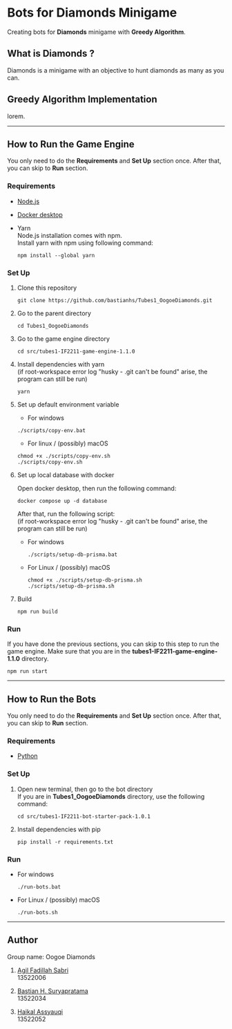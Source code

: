 # Bots for Diamonds Minigame

Creating bots for **Diamonds** minigame with **Greedy Algorithm**.

## What is Diamonds ?

Diamonds is a minigame with an objective to hunt diamonds as many as you can.

## Greedy Algorithm Implementation

lorem.

---

## How to Run the Game Engine

You only need to do the **Requirements** and **Set Up** section once. After that, you can skip to **Run** section.

### Requirements

- [Node.js](https://nodejs.org/en)

- [Docker desktop](https://www.docker.com/products/docker-desktop/)

- Yarn  
  Node.js installation comes with npm.  
  Install yarn with npm using following command:

  ```
  npm install --global yarn
  ```

### Set Up

1. Clone this repository

   ```
   git clone https://github.com/bastianhs/Tubes1_OogoeDiamonds.git
   ```

2. Go to the parent directory

   ```
   cd Tubes1_OogoeDiamonds
   ```

3. Go to the game engine directory

   ```
   cd src/tubes1-IF2211-game-engine-1.1.0
   ```

4. Install dependencies with yarn  
   (if root-workspace error log "husky - .git can't be found" arise, the program can still be run)

   ```
   yarn
   ```

5. Set up default environment variable

   - For windows

   ```
   ./scripts/copy-env.bat
   ```

   - For linux / (possibly) macOS

   ```
   chmod +x ./scripts/copy-env.sh
   ./scripts/copy-env.sh
   ```

6. Set up local database with docker

   Open docker desktop, then run the following command:

   ```
   docker compose up -d database
   ```

   After that, run the following script:  
   (if root-workspace error log "husky - .git can't be found" arise, the program can still be run)

   - For windows
     ```
     ./scripts/setup-db-prisma.bat
     ```
   - For Linux / (possibly) macOS
     ```
     chmod +x ./scripts/setup-db-prisma.sh
     ./scripts/setup-db-prisma.sh
     ```

7. Build
   ```
   npm run build
   ```

### Run

If you have done the previous sections, you can skip to this step to run the game engine. Make sure that you are in the **tubes1-IF2211-game-engine-1.1.0** directory.

```
npm run start
```

---

## How to Run the Bots

You only need to do the **Requirements** and **Set Up** section once. After that, you can skip to **Run** section.

### Requirements

- [Python](https://www.python.org/downloads/)

### Set Up

1. Open new terminal, then go to the bot directory  
   If you are in **Tubes1_OogoeDiamonds** directory, use the following command:

   ```
   cd src/tubes1-IF2211-bot-starter-pack-1.0.1
   ```

2. Install dependencies with pip

   ```
   pip install -r requirements.txt
   ```

### Run

- For windows

  ```
  ./run-bots.bat
  ```

- For Linux / (possibly) macOS

  ```
  ./run-bots.sh
  ```

---

## Author

Group name: Oogoe Diamonds

1. [Agil Fadillah Sabri](https://github.com/Agil0975)  
   13522006

2. [Bastian H. Suryapratama](https://github.com/bastianhs)  
   13522034

3. [Haikal Assyauqi](https://github.com/Haikalin)  
   13522052
